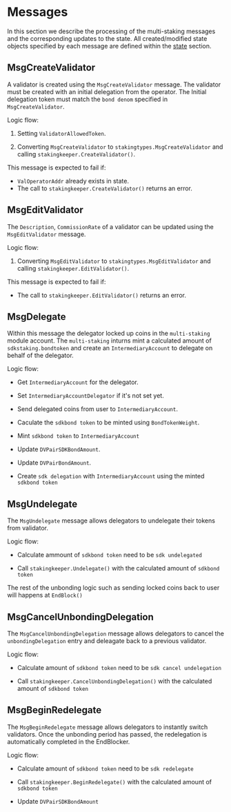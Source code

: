 <!--
order: 3
-->

# Messages

In this section we describe the processing of the multi-staking messages and the corresponding updates to the state. 
All created/modified state objects specified by each message are defined within the [state](./02_state.md) section.

## MsgCreateValidator

A validator is created using the `MsgCreateValidator` message.
The validator must be created with an initial delegation from the operator. 
The Initial delegation token must match the `bond denom` specified in `MsgCreateValidator`.

Logic flow:

1. Setting `ValidatorAllowedToken`.

2. Converting `MsgCreateValidator` to `stakingtypes.MsgCreateValidator` and
calling `stakingkeeper.CreateValidator()`.

This message is expected to fail if:

* `ValOperatorAddr` already exists in state.
* The call to `stakingkeeper.CreateValidator()` returns an error.

## MsgEditValidator

The `Description`, `CommissionRate` of a validator can be updated using the
`MsgEditValidator` message.

Logic flow:

1. Converting `MsgEditValidator` to `stakingtypes.MsgEditValidator` and
calling `stakingkeeper.EditValidator()`.

This message is expected to fail if:

* The call to `stakingkeeper.EditValidator()` returns an error.

## MsgDelegate

Within this message the delegator locked up coins in the `multi-staking` module account. 
The `multi-staking` inturns mint a calculated amount of `sdkstaking.bondtoken` and
create an `IntermediaryAccount` to delegate on behalf of the delegator.

Logic flow:

* Get `IntermediaryAccount` for the delegator.

* Set `IntermediaryAccountDelegator` if it's not set yet.

* Send delegated coins from user to `IntermediaryAccount`.

* Caculate the `sdkbond token` to be minted using `BondTokenWeight`.

* Mint `sdkbond token` to `IntermediaryAccount`

* Update `DVPairSDKBondAmount`.

* Update `DVPairBondAmount`.

* Create `sdk delegation` with `IntermediaryAccount` using the minted `sdkbond token`

## MsgUndelegate

The `MsgUndelegate` message allows delegators to undelegate their tokens from
validator.

Logic flow:

* Calculate ammount of `sdkbond token` need to be `sdk undelegated`

* Call `stakingkeeper.Undelegate()` with the calculated amount of `sdkbond token`

The rest of the unbonding logic such as sending locked coins back to user will happens at `EndBlock()`

## MsgCancelUnbondingDelegation 

The `MsgCancelUnbondingDelegation` message allows delegators to cancel the `unbondingDelegation` entry and deleagate back to a previous validator.

Logic flow:

* Calculate amount of `sdkbond token` need to be `sdk cancel undelegation`

* Call `stakingkeeper.CancelUnbondingDelegation()` with the calculated amount of `sdkbond token`

## MsgBeginRedelegate

The `MsgBeginRedelegate` message allows delegators to instantly switch validators. Once
the unbonding period has passed, the redelegation is automatically completed in
the EndBlocker.

Logic flow:

* Calculate amount of `sdkbond token` need to be `sdk redelegate`

* Call `stakingkeeper.BeginRedelegate()` with the calculated amount of `sdkbond token`

* Update `DVPairSDKBondAmount`